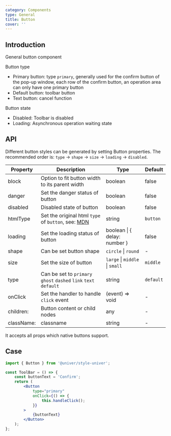 ```yaml
---
category: Components
type: General
title: Button
cover: ''
---
```


## Introduction

General button component

Button type

-   Primary button: type `primary`, generally used for the confirm button of the pop-up window, each row of the confirm button, an operation area can only have one primary button
-   Default button: toolbar button
-   Text button: cancel function

Button state

-   Disabled: Toolbar is disabled
-   Loading: Asynchronous operation waiting state

## API

Different button styles can be generated by setting Button properties. The recommended order is: `type` -> `shape` -> `size` -> `loading` -> `disabled`.

| Property   | Description                                                                                                                      | Type                           | Default   |
| ---------- | -------------------------------------------------------------------------------------------------------------------------------- | ------------------------------ | --------- |
| block      | Option to fit button width to its parent width                                                                                   | boolean                        | false     |
| danger     | Set the danger status of button                                                                                                  | boolean                        | false     |
| disabled   | Disabled state of button                                                                                                         | boolean                        | false     |
| htmlType   | Set the original html `type` of `button`, see: [MDN](https://developer.mozilla.org/en-US/docs/Web/HTML/Element/button#attr-type) | string                         | `button`  |
| loading    | Set the loading status of button                                                                                                 | boolean \| { delay: number }   | false     |
| shape      | Can be set button shape                                                                                                          | `circle` \| `round`            | -         |
| size       | Set the size of button                                                                                                           | `large` \| `middle` \| `small` | `middle`  |
| type       | Can be set to `primary` `ghost` `dashed` `link` `text` `default`                                                                 | string                         | `default` |
| onClick    | Set the handler to handle `click` event                                                                                          | (event) => void                | -         |
| children:  | Button content or child nodes                                                                                                    | any                            | -         |
| className: | classname                                                                                                                        | string                         | -         |

It accepts all props which native buttons support.

## Case

```jsx
import { Button } from '@univer/style-univer';

const ToolBar = () => {
    const buttonText = 'Confirm';
    return (
        <Button
            type="primary"
            onClick={() => {
                this.handleClick();
            }}
        >
            {buttonText}
        </Button>
    );
};
```
